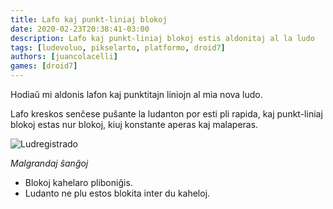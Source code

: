 ```yaml
---
title: Lafo kaj punkt-liniaj blokoj
date: 2020-02-23T20:38:41-03:00
description: Lafo kaj punkt-liniaj blokoj estis aldonitaj al la ludo
tags: [ludevoluo, pikselarto, platformo, droid7]
authors: [juancolacelli]
games: [droid7]
---
```


Hodiaŭ mi aldonis lafon kaj punktitajn liniojn al mia nova ludo.

Lafo kreskos senĉese puŝante la ludanton por esti pli rapida, kaj punkt-liniaj blokoj estas nur blokoj, kiuj konstante aperas kaj malaperas.

![Ludregistrado](recording.gif)

*Malgrandaj ŝanĝoj*
- Blokoj kahelaro pliboniĝis.
- Ludanto ne plu estos blokita inter du kaheloj.
